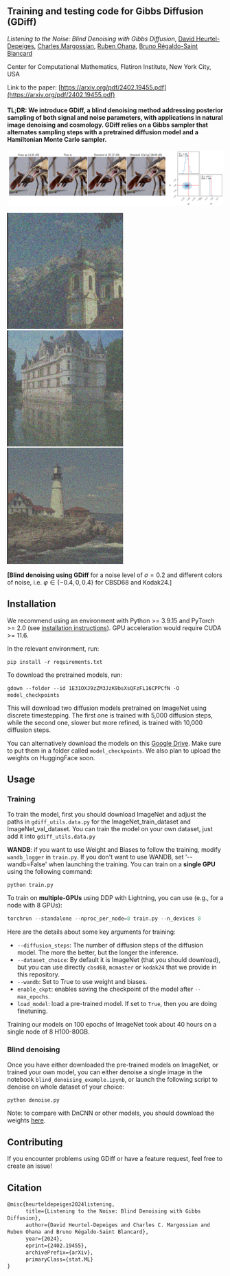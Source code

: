 ## Training and testing code for Gibbs Diffusion (GDiff)
*Listening to the Noise: Blind Denoising with Gibbs Diffusion*, [David Heurtel-Depeiges](https://david-heurtel-depeiges.github.io/), [Charles Margossian](https://charlesm93.github.io/), [Ruben Ohana](https://rubenohana.github.io/), [Bruno Régaldo-Saint Blancard](https://users.flatironinstitute.org/~bregaldosaintblancard/)

Center for Computational Mathematics, Flatiron Institute, New York City, USA


Link to the paper: [https://arxiv.org/pdf/2402.19455.pdf](https://arxiv.org/pdf/2402.19455.pdf)

#### TL;DR: We introduce GDiff, a blind denoising method addressing posterior sampling of both signal and noise parameters, with applications in natural image denoising and cosmology. GDiff relies on a Gibbs sampler that alternates sampling steps with a pretrained diffusion model and a Hamiltonian Monte Carlo sampler.

<p align="center">
<img width="1000px"  src="figs/denoising_example.png">
</p>

<img src="figs/denoising_effect1.gif" width="270px"/> <img src="figs/denoising_effect3.gif" width="270px"/> <img src="figs/denoising_effect2.gif" width="270px"/>

**[Blind denoising using GDiff** for a noise level of $\sigma = 0.2$ and different colors of noise, i.e. $\varphi \in \{-0.4, 0, 0.4\}$ for CBSD68 and Kodak24.] 

## Installation

We recommend using an environment with Python >= 3.9.15 and PyTorch >= 2.0 (see [installation instructions](https://pytorch.org/)). GPU acceleration would require CUDA >= 11.6.

In the relevant environment, run:
```
pip install -r requirements.txt
```

To download the pretrained models, run:
```
gdown --folder --id 1E31OXJ9zZM3JzK9bsXsQFzFL16CPPCfN -O model_checkpoints
```
This will download two diffusion models pretrained on ImageNet using discrete timestepping. The first one is trained with 5,000 diffusion steps, while the second one, slower but more refined, is trained with 10,000 diffusion steps.

You can alternatively download the models on this [Google Drive](https://drive.google.com/drive/folders/1E31OXJ9zZM3JzK9bsXsQFzFL16CPPCfN?usp=sharing). Make sure to put them in a folder called ```model_checkpoints```. We also plan to upload the weights on HuggingFace soon.

## Usage

### Training
To train the model, first you should download ImageNet and adjust the paths in ```gdiff_utils.data.py``` for the ImageNet_train_dataset and ImageNet_val_dataset. You can train the model on your own dataset, just add it into ```gdiff_utils.data.py```

**WANDB**: if you want to use Weight and Biases to follow the training, modify `wandb_logger` in `train.py`. If you don't want to use WANDB, set '--wandb=False' when launching the training.
You can train on a **single GPU** using the following command:
```python
python train.py
```

To train on **multiple-GPUs** using DDP with Lightning, you can use (e.g., for a node with 8 GPUs):
```python
torchrun --standalone --nproc_per_node=8 train.py --n_devices 8
```

Here are the details about some key arguments for training:
- `--diffusion_steps`: The number of diffusion steps of the diffusion model. The more the better, but the longer the inference.
- `--dataset_choice`: By default it is ImageNet (that you should download), but you can use directly `cbsd68`, `mcmaster` or `kodak24` that we provide in this repository.
- `--wandb`: Set to True to use weight and biases.
- `enable_ckpt`: enables saving the checkpoint of the model after `--max_epochs`.
- `load_model`: load a pre-trained model. If set to `True`, then you are doing finetuning.

Training our models on 100 epochs of ImageNet took about 40 hours on a single node of 8 H100-80GB.

### Blind denoising
Once you have either downloaded the pre-trained models on ImageNet, or trained your own model, you can either denoise a single image in the notebook `blind_denoising_example.ipynb`, or launch the following script to denoise on whole dataset of your choice:
```python
python denoise.py
```
Note: to compare with DnCNN or other models, you should download the weights [here](https://github.com/cszn/KAIR/tree/master/model_zoo).


## Contributing
If you encounter problems using GDiff or have a feature request, feel free to create an issue!

## Citation
```
@misc{heurteldepeiges2024listening,
      title={Listening to the Noise: Blind Denoising with Gibbs Diffusion}, 
      author={David Heurtel-Depeiges and Charles C. Margossian and Ruben Ohana and Bruno Régaldo-Saint Blancard},
      year={2024},
      eprint={2402.19455},
      archivePrefix={arXiv},
      primaryClass={stat.ML}
}
```


